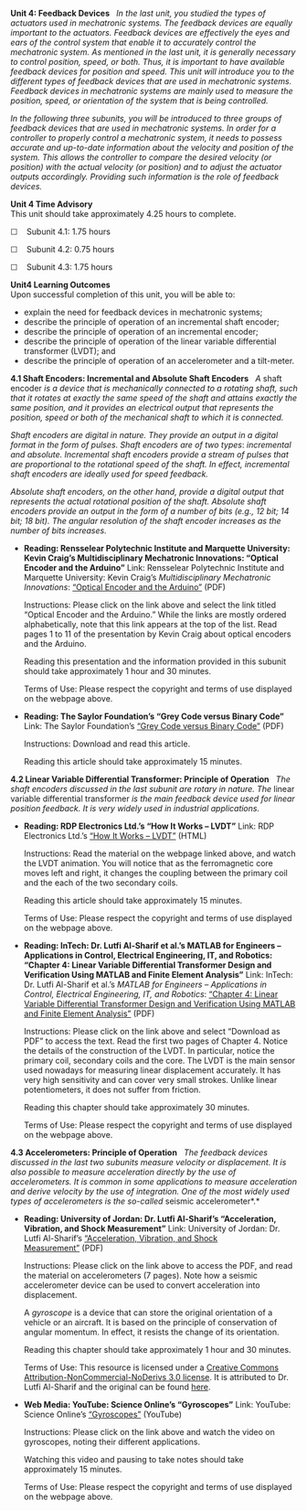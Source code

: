 **Unit 4: Feedback Devices** <span id="4"></span> 
*In the last unit, you studied the types of actuators used in
mechatronic systems. The feedback devices are equally important to the
actuators. Feedback devices are effectively the eyes and ears of the
control system that enable it to accurately control the mechatronic
system. As mentioned in the last unit, it is generally necessary to
control position, speed, or both. Thus, it is important to have
available feedback devices for position and speed. This unit will
introduce you to the different types of feedback devices that are used
in mechatronic systems. Feedback devices in mechatronic systems are
mainly used to measure the position, speed, or orientation of the system
that is being controlled.*  
  
 *In the following three subunits, you will be introduced to three
groups of feedback devices that are used in mechatronic systems. In
order for a controller to properly control a mechatronic system, it
needs to possess accurate and up-to-date information about the velocity
and position of the system. This allows the controller to compare the
desired velocity (or position) with the actual velocity (or position)
and to adjust the actuator outputs accordingly. Providing such
information is the role of feedback devices.*

**Unit 4 Time Advisory**  
This unit should take approximately 4.25 hours to complete.  
  
 ☐    Subunit 4.1: 1.75 hours  
  
 ☐    Subunit 4.2: 0.75 hours  
  
 ☐    Subunit 4.3: 1.75 hours

**Unit4 Learning Outcomes**  
Upon successful completion of this unit, you will be able to:  
-   explain the need for feedback devices in mechatronic systems;
-   describe the principle of operation of an incremental shaft encoder;
-   describe the principle of operation of an incremental encoder;
-   describe the principle of operation of the linear variable
    differential transformer (LVDT); and
-   describe the principle of operation of an accelerometer and a
    tilt-meter.

**4.1 Shaft Encoders: Incremental and Absolute Shaft Encoders** <span
id="4.1"></span> 
*A* shaft encoder *is a device that is mechanically connected to a
rotating shaft, such that it rotates at exactly the same speed of the
shaft and attains exactly the same position, and it provides an
electrical output that represents the position, speed or both of the
mechanical shaft to which it is connected.*  
  
 *Shaft encoders are digital in nature. They provide an output in a
digital format in the form of pulses. Shaft encoders are of two types*:
*incremental and absolute. Incremental shaft encoders provide a stream
of pulses that are proportional to the rotational speed of the shaft. In
effect, incremental shaft encoders are ideally used for speed
feedback.*  
  
 *Absolute shaft encoders, on the other hand, provide a digital output
that represents the actual rotational position of the shaft. Absolute
shaft encoders provide an output in the form of a number of bits (e.g.,
12 bit; 14 bit; 18 bit). The angular resolution of the shaft encoder
increases as the number of bits increases.*

-   **Reading: Rensselear Polytechnic Institute and Marquette
    University: Kevin Craig’s Multidisciplinary Mechatronic Innovations:
    “Optical Encoder and the Arduino”**
    Link: Rensselear Polytechnic Institute and Marquette University:
    Kevin Craig’s *Multidisciplinary Mechatronic Innovations*: [“Optical
    Encoder and the
    Arduino”](http://multimechatronics.com/mecha_notes.php) (PDF)  
      
     Instructions: Please click on the link above and select the link
    titled “Optical Encoder and the Arduino.” While the links are mostly
    ordered alphabetically, note that this link appears at the top of
    the list. Read pages 1 to 11 of the presentation by Kevin Craig
    about optical encoders and the Arduino.  
      
     Reading this presentation and the information provided in this
    subunit should take approximately 1 hour and 30 minutes.  
      
     Terms of Use: Please respect the copyright and terms of use
    displayed on the webpage above.

-   **Reading: The Saylor Foundation’s “Grey Code versus Binary Code”**
    Link: The Saylor Foundation’s [“Grey Code versus Binary
    Code”](https://resources.saylor.org/wwwresources/archived/site/wp-content/uploads/2013/01/ME302-4.1-GreyCodeBinaryCode.pdf)
    (PDF)  
      
     Instructions: Download and read this article.  
      
     Reading this article should take approximately 15 minutes.

**4.2 Linear Variable Differential Transformer: Principle of Operation**
<span id="4.2"></span> 
*The shaft encoders discussed in the last subunit are rotary in nature.
The* linear variable differential transformer *is the main feedback
device used for linear position feedback. It is very widely used in
industrial applications.*

-   **Reading: RDP Electronics Ltd.’s “How It Works – LVDT”**
    Link: RDP Electronics Ltd.’s [“How It Works –
    LVDT”](http://www.rdpe.com/displacement/lvdt/lvdt-principles.htm) (HTML)  
      
     Instructions: Read the material on the webpage linked above, and
    watch the LVDT animation. You will notice that as the ferromagnetic
    core moves left and right, it changes the coupling between the
    primary coil and the each of the two secondary coils.  
      
     Reading this article should take approximately 15 minutes.  
      
     Terms of Use: Please respect the copyright and terms of use
    displayed on the webpage above.

-   **Reading: InTech: Dr. Lutfi Al-Sharif et al.’s MATLAB for Engineers
    – Applications in Control, Electrical Engineering, IT, and Robotics:
    “Chapter 4: Linear Variable Differential Transformer Design and
    Verification Using MATLAB and Finite Element Analysis”**
    Link: InTech: Dr. Lutfi Al-Sharif et al.’s *MATLAB for Engineers –
    Applications in Control, Electrical Engineering, IT, and Robotics*:
    [“Chapter 4: Linear Variable Differential Transformer Design and
    Verification Using MATLAB and Finite Element
    Analysis”](http://www.intechopen.com/books/matlab-for-engineers-applications-in-control-electrical-engineering-it-and-robotics/linear-variable-differential-transformer-design-and-verification-using-matlab-and-finite-element-ana) (PDF)  
      
     Instructions: Please click on the link above and select “Download
    as PDF” to access the text. Read the first two pages of Chapter 4.
    Notice the details of the construction of the LVDT. In particular,
    notice the primary coil, secondary coils and the core. The LVDT is
    the main sensor used nowadays for measuring linear displacement
    accurately. It has very high sensitivity and can cover very small
    strokes. Unlike linear potentiometers, it does not suffer from
    friction.  
      
     Reading this chapter should take approximately 30 minutes.  
      
     Terms of Use: Please respect the copyright and terms of use
    displayed on the webpage above.

**4.3 Accelerometers: Principle of Operation** <span id="4.3"></span> 
*The feedback devices discussed in the last two subunits measure
velocity or displacement. It is also possible to measure acceleration
directly by the use of accelerometers. It is common in some applications
to measure acceleration and derive velocity by the use of integration.
One of the most widely used types of accelerometers is the so-called*
seismic accelerometer*.*

-   **Reading: University of Jordan: Dr. Lutfi Al-Sharif’s
    “Acceleration, Vibration, and Shock Measurement”**
    Link: University of Jordan: Dr. Lutfi Al-Sharif’s [“Acceleration,
    Vibration, and Shock
    Measurement”](https://resources.saylor.org/wwwresources/archived/site/wp-content/uploads/2012/11/10-accleration-vibration-and-shock-measurement-rev-1-080525.pdf) (PDF)  
      
     Instructions: Please click on the link above to access the PDF, and
    read the material on accelerometers (7 pages). Note how a seismic
    accelerometer device can be used to convert acceleration into
    displacement.  
      
     A *gyroscope* is a device that can store the original orientation
    of a vehicle or an aircraft. It is based on the principle of
    conservation of angular momentum. In effect, it resists the change
    of its orientation.  
      
     Reading this chapter should take approximately 1 hour and 30
    minutes.  
      
     Terms of Use: This resource is licensed under a [Creative Commons
    Attribution-NonCommercial-NoDerivs 3.0
    license](http://creativecommons.org/licenses/by-nc-nd/3.0/). It is
    attributed to Dr. Lutfi Al-Sharif and the original can be found
    [here](http://www2.ju.edu.jo/sites/Academic/l.sharif/Material/Forms/AllItems.aspx).

-   **Web Media: YouTube: Science Online’s “Gyroscopes”**
    Link: YouTube: Science Online’s
    [“Gyroscopes”](http://www.youtube.com/watch?v=cquvA_IpEsA) (YouTube)  
      
     Instructions: Please click on the link above and watch the video on
    gyroscopes, noting their different applications.  
      
     Watching this video and pausing to take notes should take
    approximately 15 minutes.  
      
     Terms of Use: Please respect the copyright and terms of use
    displayed on the webpage above.


